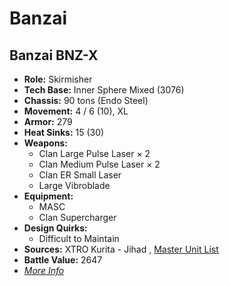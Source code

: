 # Banzai 

## Banzai BNZ-X 

- **Role:** Skirmisher 
- **Tech Base:** Inner Sphere Mixed (3076) 
- **Chassis:** 90 tons (Endo Steel) 
- **Movement:** 4 / 6 (10), XL 
- **Armor:** 279 
- **Heat Sinks:** 15 (30) 
- **Weapons:** 
  - Clan Large Pulse Laser × 2 
  - Clan Medium Pulse Laser × 2 
  - Clan ER Small Laser 
  - Large Vibroblade 
- **Equipment:** 
  - MASC 
  - Clan Supercharger 
- **Design Quirks:** 
  - Difficult to Maintain 
- **Sources:** XTRO Kurita - Jihad , [Master Unit List](http://masterunitlist.info/Unit/Details/251/banzai-bnz-x) 
- **Battle Value:** 2647 
- [*More Info*](banzai/banzai_bnz-x.md) 

